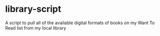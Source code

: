 # library-script

A script to pull all of the available digital formats of books on my Want To Read list from my local library
